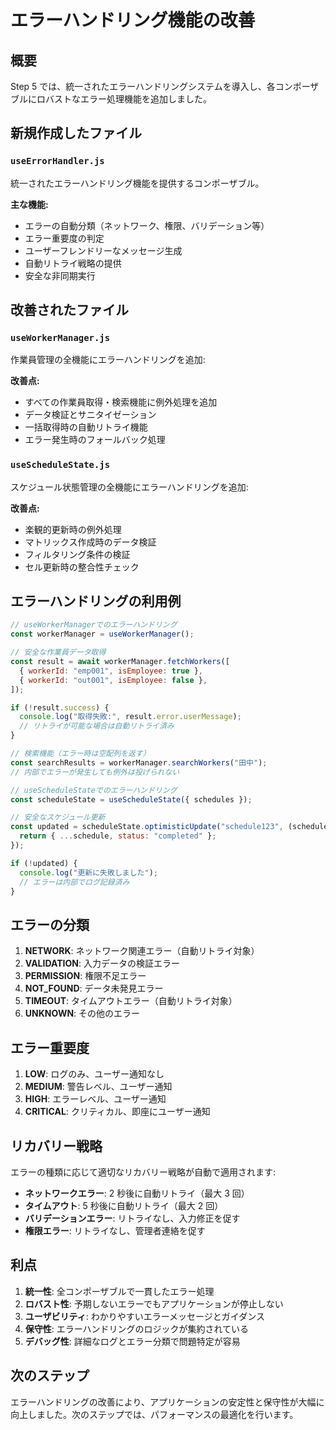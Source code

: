 # エラーハンドリング機能の改善

## 概要

Step 5 では、統一されたエラーハンドリングシステムを導入し、各コンポーザブルにロバストなエラー処理機能を追加しました。

## 新規作成したファイル

### `useErrorHandler.js`

統一されたエラーハンドリング機能を提供するコンポーザブル。

**主な機能:**

- エラーの自動分類（ネットワーク、権限、バリデーション等）
- エラー重要度の判定
- ユーザーフレンドリーなメッセージ生成
- 自動リトライ戦略の提供
- 安全な非同期実行

## 改善されたファイル

### `useWorkerManager.js`

作業員管理の全機能にエラーハンドリングを追加:

**改善点:**

- すべての作業員取得・検索機能に例外処理を追加
- データ検証とサニタイゼーション
- 一括取得時の自動リトライ機能
- エラー発生時のフォールバック処理

### `useScheduleState.js`

スケジュール状態管理の全機能にエラーハンドリングを追加:

**改善点:**

- 楽観的更新時の例外処理
- マトリックス作成時のデータ検証
- フィルタリング条件の検証
- セル更新時の整合性チェック

## エラーハンドリングの利用例

```javascript
// useWorkerManagerでのエラーハンドリング
const workerManager = useWorkerManager();

// 安全な作業員データ取得
const result = await workerManager.fetchWorkers([
  { workerId: "emp001", isEmployee: true },
  { workerId: "out001", isEmployee: false },
]);

if (!result.success) {
  console.log("取得失敗:", result.error.userMessage);
  // リトライが可能な場合は自動リトライ済み
}

// 検索機能（エラー時は空配列を返す）
const searchResults = workerManager.searchWorkers("田中");
// 内部でエラーが発生しても例外は投げられない

// useScheduleStateでのエラーハンドリング
const scheduleState = useScheduleState({ schedules });

// 安全なスケジュール更新
const updated = scheduleState.optimisticUpdate("schedule123", (schedule) => {
  return { ...schedule, status: "completed" };
});

if (!updated) {
  console.log("更新に失敗しました");
  // エラーは内部でログ記録済み
}
```

## エラーの分類

1. **NETWORK**: ネットワーク関連エラー（自動リトライ対象）
2. **VALIDATION**: 入力データの検証エラー
3. **PERMISSION**: 権限不足エラー
4. **NOT_FOUND**: データ未発見エラー
5. **TIMEOUT**: タイムアウトエラー（自動リトライ対象）
6. **UNKNOWN**: その他のエラー

## エラー重要度

1. **LOW**: ログのみ、ユーザー通知なし
2. **MEDIUM**: 警告レベル、ユーザー通知
3. **HIGH**: エラーレベル、ユーザー通知
4. **CRITICAL**: クリティカル、即座にユーザー通知

## リカバリー戦略

エラーの種類に応じて適切なリカバリー戦略が自動で適用されます:

- **ネットワークエラー**: 2 秒後に自動リトライ（最大 3 回）
- **タイムアウト**: 5 秒後に自動リトライ（最大 2 回）
- **バリデーションエラー**: リトライなし、入力修正を促す
- **権限エラー**: リトライなし、管理者連絡を促す

## 利点

1. **統一性**: 全コンポーザブルで一貫したエラー処理
2. **ロバスト性**: 予期しないエラーでもアプリケーションが停止しない
3. **ユーザビリティ**: わかりやすいエラーメッセージとガイダンス
4. **保守性**: エラーハンドリングのロジックが集約されている
5. **デバッグ性**: 詳細なログとエラー分類で問題特定が容易

## 次のステップ

エラーハンドリングの改善により、アプリケーションの安定性と保守性が大幅に向上しました。次のステップでは、パフォーマンスの最適化を行います。

